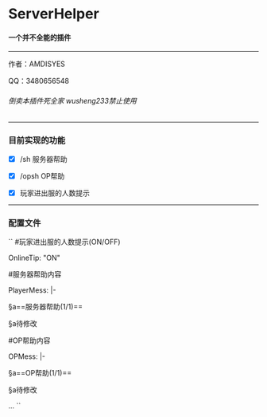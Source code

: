 # ServerHelper

#### 一个并不全能的插件

---

作者：AMDISYES  

QQ：3480656548  

###### 倒卖本插件死全家 wusheng233禁止使用

---

### 目前实现的功能

- [x] /sh 服务器帮助

- [x] /opsh OP帮助

- [x] 玩家进出服的人数提示

---

### 配置文件

``
#玩家进出服的人数提示(ON/OFF)

OnlineTip: "ON"

#服务器帮助内容

PlayerMess: |-

  §a==服务器帮助(1/1)==

  §a待修改

#OP帮助内容

OPMess: |-

  §a==OP帮助(1/1)==

  §a待修改

...
``

